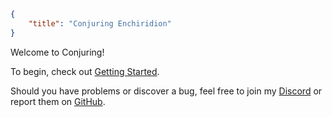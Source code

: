 ```json
{
    "title": "Conjuring Enchiridion"
}
```

Welcome to Conjuring!


To begin, check out [Getting Started](^conjuring:basics/getting_started).


Should you have problems or discover a bug, feel free to join my [Discord](https://discord.com/invite/xrwHKktV2d) 
or report them on [GitHub](https://github.com/glisco03/conjuring/issues).